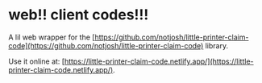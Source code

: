 # web!! client codes!!!

A lil web wrapper for the [https://github.com/notjosh/little-printer-claim-code](https://github.com/notjosh/little-printer-claim-code) library.

Use it online at: [https://little-printer-claim-code.netlify.app/](https://little-printer-claim-code.netlify.app/).
